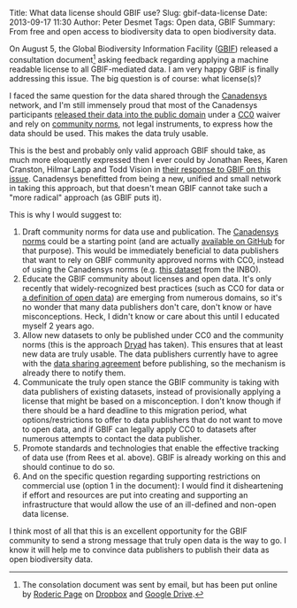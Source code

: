 Title: What data license should GBIF use?
Slug: gbif-data-license
Date: 2013-09-17 11:30
Author: Peter Desmet
Tags: Open data, GBIF
Summary: From free and open access to biodiversity data to open biodiversity data.

On August 5, the Global Biodiversity Information Facility ([GBIF](http://www.gbif.org)) released a consultation document[^1] asking feedback regarding applying a machine readable license to all GBIF-mediated data. I am very happy GBIF is finally addressing this issue. The big question is of course: what license(s)?

I faced the same question for the data shared through the [Canadensys](http://www.canadensys.net) network, and I'm still immensely proud that most of the Canadensys participants [released their data into the public domain](http://www.canadensys.net/2012/why-we-should-publish-our-data-under-cc0) under a [CC0](http://creativecommons.org/publicdomain/zero/1.0/) waiver and rely on [community norms](http://www.canadensys.net/norms), not legal instruments, to express how the data should be used. This makes the data truly usable.

This is the best and probably only valid approach GBIF should take, as much more eloquently expressed then I ever could by Jonathan Rees, Karen Cranston, Hilmar Lapp and Todd Vision in [their response to GBIF on this issue](http://doi.org/10.6084/m9.figshare.799766). Canadensys benefitted from being a new, unified and small network in taking this approach, but that doesn't mean GBIF cannot take such a "more radical" approach (as GBIF puts it).

This is why I would suggest to:

1. Draft community norms for data use and publication. The [Canadensys norms](http://www.canadensys.net/norms) could be a starting point (and are actually [available on GitHub](https://github.com/Canadensys/canadensys-norms) for that purpose). This would be immediately beneficial to data publishers that want to rely on GBIF community approved norms with CC0, instead of using the Canadensys norms (e.g. [this dataset](http://dataset.inbo.be/depletion-fishing-nete-occurrences) from the INBO).
2. Educate the GBIF community about licenses and open data. It's only recently that widely-recognized best practices (such as CC0 for data or [a definition of open data](http://opendefinition.org/okd/)) are emerging from numerous domains, so it's no wonder that many data publishers don't care, don't know or have misconceptions. Heck, I didn't know or care about this until I educated myself 2 years ago.
3. Allow new datasets to only be published under CC0 and the community norms (this is the approach [Dryad](http://blog.datadryad.org/2011/10/05/why-does-dryad-use-cc0/) has taken). This ensures that at least new data are truly usable. The data publishers currently have to agree with the [data sharing agreement](http://data.gbif.org/tutorial/datasharingagreement) before publishing, so the mechanism is already there to notify them.
4. Communicate the truly open stance the GBIF community is taking with data publishers of existing datasets, instead of provisionally applying a license that might be based on a misconception. I don't know though if there should be a hard deadline to this migration period, what options/restrictions to offer to data publishers that do not want to move to open data, and if GBIF can legally apply CC0 to datasets after numerous attempts to contact the data publisher.
5. Promote standards and technologies that enable the effective tracking of data use (from Rees et al. above). GBIF is already working on this and should continue to do so.
6. And on the specific question regarding supporting restrictions on commercial use (option 1 in the document): I would find it disheartening if effort and resources are put into creating and supporting an infrastructure that would allow the use of an ill-defined and non-open data license.

I think most of all that this is an excellent opportunity for the GBIF community to send a strong message that truly open data is the way to go. I know it will help me to convince data publishers to publish their data as open biodiversity data.

[^1]: The consolation document was sent by email, but has been put online by [Roderic Page](http://iphylo.blogspot.be/2013/08/gbif-and-open-biodiversity-data-what.html) on [Dropbox](https://dl.dropboxusercontent.com/u/639486/GBIF_Consultation_Standard_Data_Licences.pdf) and [Google Drive](https://docs.google.com/file/d/0B-PC5KKdhYCQZ1Y5Q2RySmdPbjQ/edit?usp=sharing).
